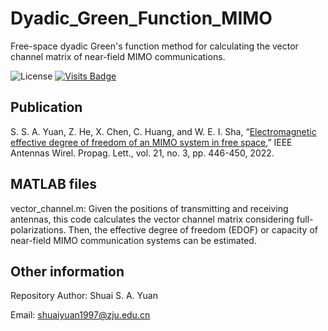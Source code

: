 # Dyadic_Green_Function_MIMO
Free-space dyadic Green's function method for calculating the vector channel matrix of near-field MIMO communications.

![License](https://img.shields.io/badge/license-GPL3.0-orange)
[![Visits Badge](https://badges.strrl.dev/visits/Shuai-Yuan-1997/Dyadic_Green_Function_MIMO)](https://github.com/Shuai-Yuan-1997/Dyadic_Green_Function_MIMO)
## Publication
S. S. A. Yuan, Z. He, X. Chen, C. Huang, and W. E. I. Sha, “[Electromagnetic effective degree of freedom of an MIMO system in free space](https://ieeexplore.ieee.org/document/9650519),” IEEE Antennas Wirel. Propag. Lett., vol. 21, no. 3, pp. 446-450, 2022.

## MATLAB files
vector_channel.m: Given the positions of transmitting and receiving antennas, this code calculates the vector channel matrix considering full-polarizations. Then, the effective degree of freedom (EDOF) or capacity of near-field MIMO communication systems can be estimated.

## Other information
Repository Author: Shuai S. A. Yuan

Email: shuaiyuan1997@zju.edu.cn
